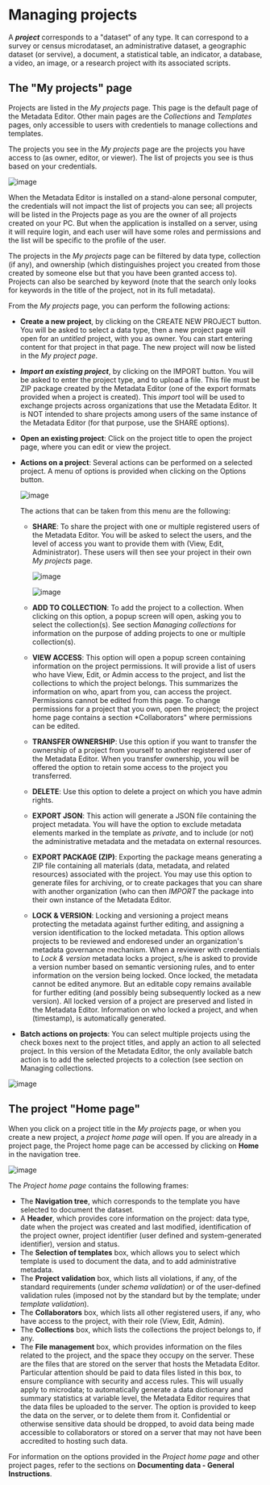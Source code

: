 # Managing projects

A ***project*** corresponds to a "dataset" of any type. It can correspond to a survey or census microdataset, an administrative dataset, a geographic dataset (or servive), a document, a statistical table, an indicator, a database, a video, an image, or a research project with its associated scripts. 

## The "My projects" page

Projects are listed in the *My projects* page. This page is the default page of the Metadata Editor. Other main pages are the *Collections* and *Templates* pages, only accessible to users with credentiels to manage collections and templates.  

The projects you see in the *My projects* page are the projects you have access to (as owner, editor, or viewer). The list of projects you see is thus based on your credentials. 

![image](https://github.com/mah0001/metadata-editor-docs-v2/blob/main/img/ME_UG_v1-0-0_managing_projects_projects_list_page.png)

When the Metadata Editor is installed on a stand-alone personal computer, the credentials will not impact the list of projects you can see; all projects will be listed in the Projects page as you are the owner of all projects created on your PC. But when the application is installed on a server, using it will require login, and each user will have some roles and permissions and the list will be specific to the profile of the user. 

The projects in the *My projects* page can be filtered by data type, collection (if any), and ownership (which distinguishes project you created from those created by someone else but that you have been granted access to). Projects can also be searched by keyword (note that the search only looks for keywords in the title of the project, not in its full metadata). 

From the *My projects* page, you can perform the following actions:

- **Create a new project**, by clicking on the CREATE NEW PROJECT button. You will be asked to select a data type, then a new project page will open for an *untitled* project, with you as owner. You can start entering content for that project in that page. The new project will now be listed in the *My project page*.
  
- ***Import an existing project***, by clicking on the IMPORT button. You will be asked to enter the project type, and to upload a file. This file must be ZIP package created by the Metadata Editor (one of the export formats provided when a project is created). This *import* tool will be used to exchange projects across organizations that use the Metadata Editor. It is NOT intended to share projects among users of the same instance of the Metadata Editor (for that purpose, use the SHARE options).
  
- **Open an existing project**: Click on the project title to open the project page, where you can edit or view the project.

- **Actions on a project**: Several actions can be performed on a selected project. A menu of options is provided when clicking on the Options button.

  ![image](https://github.com/mah0001/metadata-editor-docs-v2/blob/main/img/ME_UG_v1-0-0_managing_projects_actions_on_project.png)

  The actions that can be taken from this menu are the following:
  - **SHARE**: To share the project with one or multiple registered users of the Metadata Editor. You will be asked to select the users, and the level of access you want to provide them with (View, Edit, Administrator). These users will then see your project in their own *My projects* page.
    
    ![image](https://github.com/mah0001/metadata-editor-docs-v2/blob/main/img/ME_UG_v1-0-0_managing_projects_share_project.png)

    ![image](https://github.com/mah0001/metadata-editor-docs-v2/blob/main/img/ME_UG_v1-0-0_managing_projects_actions_on_project_list.png)
    
  - **ADD TO COLLECTION**: To add the project to a collection. When clicking on this option, a popup screen will open, asking you to select the collection(s). See section *Managing collections* for information on the purpose of adding projects to one or multiple collection(s).
    
  - **VIEW ACCESS**: This option will open a popup screen containing information on the project permissions. It will provide a list of users who have View, Edit, or Admin access to the project, and list the collections to which the project belongs. This summarizes the information on who, apart from you, can access the project. Permissions cannot be edited from this page. To change permissions for a project that you own, open the project; the project home page contains a section *Collaborators" where permissions can be edited.
      
  - **TRANSFER OWNERSHIP**: Use this option if you want to transfer the ownership of a project from yourself to another registered user of the Metadata Editor. When you transfer ownership, you will be offered the option to retain some access to the project you transferred.
    
  - **DELETE**: Use this option to delete a project on which you have admin rights.
    
  - **EXPORT JSON**: This action will generate a JSON file containing the project metadata. You will have the option to exclude metadata elements marked in the template as *private*, and to include (or not) the administrative metadata and the metadata on external resources.
    
  - **EXPORT PACKAGE (ZIP)**: Exporting the package means generating a ZIP file containing all materials (data, metadata, and related resources) associated with the project. You may use this option to generate files for archiving, or to create packages that you can share with another organization (who can then *IMPORT* the package into their own instance of the Metadata Editor.
    
  - **LOCK & VERSION**: Locking and versioning a project means protecting the metadata against further editing, and assigning a version identification to the locked metadata. This option allows projects to be reviewed and endoresed under an organization's metadata governance mechanism. When a reviewer with credentials to *Lock & version* metadata locks a project, s/he is asked to provide a version number based on semantic versioning rules, and to enter information on the version being locked. Once locked, the metadata cannot be edited anymore. But an editable copy remains available for further editing (and possibly being subsequently locked as a new version). All locked version of a project are preserved and listed in the Metadata Editor. Information on who locked a project, and when (timestamp), is automatically generated.
  
- **Batch actions on projects**: You can select multiple projects using the check boxes next to the project titles, and apply an action to all selected project. In this version of the Metadata Editor, the only available batch action is to add the selected projects to a colection (see section on Managing collections.   

![image](https://github.com/mah0001/metadata-editor-docs-v2/blob/main/img/ME_UG_v1-0-0_managing_projects_batch_action.png)


## The project "Home page"

When you click on a project title in the *My projects* page, or when you create a new project, a *project home page* will open. If you are already in a project page, the Project home page can be accessed by clicking on **Home** in the navigation tree.

![image](https://github.com/mah0001/metadata-editor-docs-v2/blob/main/img/ME_UG_v1-0-0_managing_projects_project_home_page.png)

The *Project home page* contains the following frames:
- The **Navigation tree**, which corresponds to the template you have selected to document the dataset.
- A **Header**, which provides core information on the project: data type, date when the project was created and last modified, identification of the project owner, project identifier (user defined and system-generated identifier), version and status.  
- The **Selection of templates** box, which allows you to select which template is used to document the data, and to add administrative metadata.
- The **Project validation** box, which lists all violations, if any, of the standard requirements (under *schema validation*) or of the user-defined validation rules (imposed not by the standard but by the template; under *template validation*). 
- The **Collaborators** box, which lists all other registered users, if any, who have access to the project, with their role (View, Edit, Admin).
- The **Collections** box, which lists the collections the project belongs to, if any.
- The **File management** box, which provides information on the files related to the project, and the space they occupy on the server. These are the files that are stored on the server that hosts the Metadata Editor. Particular attention should be paid to data files listed in this box, to ensure compliance with security and access rules. This will usually apply to microdata; to automatically generate a data dictionary and summary statistics at variable level, the Metadata Editor requires that the data files be uploaded to the server. The option is provided to keep the data on the server, or to delete them from it. Confidential or otherwise sensitive data should be dropped, to avoid data being made accessible to collaborators or stored on a server that may not have been accredited to hosting such data. 

For information on the options provided in the *Project home page* and other project pages, refer to the sections on **Documenting data - General Instructions**.

